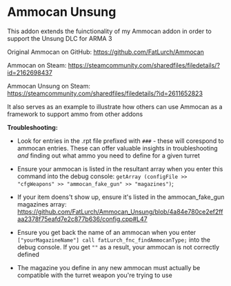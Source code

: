 # Ammocan Unsung
 This addon extends the fuinctionality of my Ammocan addon in order to support the Unsung DLC for ARMA 3
 
 Original Ammocan on GitHub: https://github.com/FatLurch/Ammocan
 
 Ammocan on Steam: https://steamcommunity.com/sharedfiles/filedetails/?id=2162698437
 
 Ammocan Unsung on Steam: https://steamcommunity.com/sharedfiles/filedetails/?id=2611652823
 
 It also serves as an example to illustrate how others can use Ammocan as a framework to support ammo from other addons


**Troubleshooting:**

- Look for entries in the .rpt file prefixed with `###` - these will corespond to ammocan entries. These can offer valuable insights in troubleshooting *and* finding out what ammo you need to define for a given turret

- Ensure your ammocan is listed in the resultant array when you enter this command into the debug console: `getArray (configFile >> "cfgWeapons" >> "ammocan_fake_gun" >> "magazines")`; 

- If your item doens't show up, ensure it's listed in the ammocan_fake_gun magazines array: https://github.com/FatLurch/Ammocan_Unsung/blob/4a84e780ce2ef2ffaa2378f75eafd7e2c877b636/config.cpp#L47

- Ensure you get back the name of an ammocan when you enter `["yourMagazineName"] call fatLurch_fnc_findAmmocanType;` into the debug console. If you get `""` as a result, your ammocan is not correctly defined

- The magazine you define in any new ammocan must actually be compatible with the turret weapon you're trying to use 
